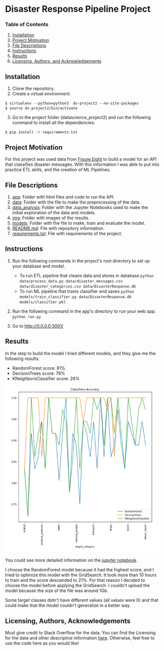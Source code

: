 # Disaster Response Pipeline Project

### Table of Contents

1. [Installation](#installation)
2. [Project Motivation](#motivation)
3. [File Descriptions](#files)
4. [Instructions](#instructions)
5. [Results](#results)
6. [Licensing, Authors, and Acknowledgements](#licensing)

## Installation<a name="installation"></a>
1. Clone the repository.
2. Create a virtual environment.
```
$ virtualenv --python=python3  ds-project2 --no-site-packages 
$ source ds-project2/bin/activate  
```
3. Go to the project folder (datascience_project2) and run the following command to install all the dependencies:
```
$ pip install -r requirements.txt  
```
## Project Motivation <a name="motivation"></a>
For this project was used data from [Figure Eight](https://www.figure-eight.com/) to build a model for an API that classifies disaster messages.
With this information I was able to put into practice ETL skills, and the creation of ML Pipelines. 

## File Descriptions<a name="files"></a>

1. [app](https://github.com/carogomezt/datascience_project2/tree/main/app): Folder with html files and code to run the API.
2. [data](https://github.com/carogomezt/datascience_project2/tree/main/data): Folder with the file to make the preprocessing of the data.
3. [data_analysis](https://github.com/carogomezt/datascience_project2/tree/main/data_analysis): Folder with the Jupyter Notebooks used to make the initial exploration of the data and models.
4. [img](https://github.com/carogomezt/datascience_project2/tree/main/img): Folder with images of the results.
4. [models](https://github.com/carogomezt/datascience_project2/tree/main/models): Folder with the file to make, train and evaluate the model.
5. [README.md](https://github.com/carogomezt/datascience_project2/blob/main/README.md): File with repository information.
6. [requirements.txt](https://github.com/carogomezt/datascience_project2/blob/main/requirements.txt): File with requirements of the project.

## Instructions<a name="instructions"></a>
1. Run the following commands in the project's root directory to set up your database and model.

    - To run ETL pipeline that cleans data and stores in database
        `python data/process_data.py data/disaster_messages.csv data/disaster_categories.csv data/DisasterResponse.db`
    - To run ML pipeline that trains classifier and saves
        `python models/train_classifier.py data/DisasterResponse.db models/classifier.pkl`

2. Run the following command in the app's directory to run your web app.
    `python run.py`

3. Go to http://0.0.0.0:3001/

## Results<a name="results"></a>

In the step to build the model I tried different models, and they give me the following results:
- RandomForest score: 81%
- DecisionTrees score: 79%
- KNeighborsClassifier score: 26%

![models accuracy](https://github.com/carogomezt/datascience_project2/blob/main/img/models_accuracy.png "Models accuracy")
  
You could see more detailed information on the [jupyter notebook](https://github.com/carogomezt/datascience_project2/blob/main/data_analysis/ML%20Pipeline%20Preparation.ipynb).

I choose the RandomForest model because it had the highest score, and I tried to optimize this model with the GridSearch. It took more than 10 hours to train and the score descended to 21%.
For that reason I decided to choose the model before applying the GridSearch.
I couldn't upload the model because the size of the file was around 1Gb.

Some target classes didn't have different values (all values were 0) and that could make that the model couldn't generalize in a better way.


## Licensing, Authors, Acknowledgements<a name="licensing"></a>

Must give credit to Stack Overflow for the data.  You can find the Licensing for the data and other descriptive information [here](https://insights.stackoverflow.com/survey).  Otherwise, feel free to use the code here as you would like! 